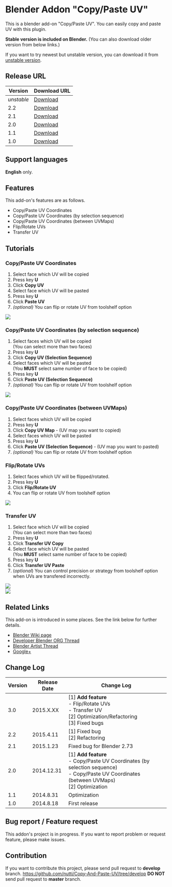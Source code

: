 # Blender Addon "Copy/Paste UV"

This is a blender add-on "Copy/Paste UV".
You can easily copy and paste UV with this plugin.

**Stable version is included on Blender.**
(You can also download older version from below links.)

If you want to try newest but unstable version, you can download it from [unstable version](https://github.com/nutti/Copy-And-Paste-UV/archive/develop.zip).

## Release URL

|Version|Download URL|
|---|---|
|*unstable*|[Download](https://github.com/nutti/Copy-And-Paste-UV/archive/develop.zip)|
|2.2|[Download](https://github.com/nutti/Copy-And-Paste-UV/releases/tag/v2.2)|
|2.1|[Download](https://github.com/nutti/Copy-And-Paste-UV/releases/tag/v2.1)|
|2.0|[Download](https://github.com/nutti/Copy-And-Paste-UV/releases/tag/v2.0)|
|1.1|[Download](https://github.com/nutti/Copy-And-Paste-UV/releases/tag/v1.1)|
|1.0|[Download](https://github.com/nutti/Copy-And-Paste-UV/releases/tag/v1.0)|

## Support languages

**English** only.

## Features

This add-on's features are as follows.

* Copy/Paste UV Coordinates
* Copy/Paste UV Coordinates (by selection sequence)
* Copy/Paste UV Coordinates (between UVMaps)
* Flip/Rotate UVs
* Transfer UV

## Tutorials

### Copy/Paste UV Coordinates

1. Select face which UV will be copied
2. Press key **U**
3. Click **Copy UV**
4. Select face which UV will be pasted
5. Press key **U**
6. Click **Paste UV**
7. *(optional)* You can flip or rotate UV from toolshelf option

[![](http://img.youtube.com/vi/Iy1RI6KNZ_M/0.jpg)](https://www.youtube.com/watch?v=Iy1RI6KNZ_M)

### Copy/Paste UV Coordinates (by selection sequence)

1. Select faces which UV will be copied  
(You can select more than two faces)
2. Press key **U**
3. Click **Copy UV (Selection Sequence)**
4. Select faces which UV will be pasted  
(You **MUST** select same number of face to be copied)
5. Press key **U**
6. Click **Paste UV (Selection Sequence)**
7. *(optional)* You can flip or rotate UV from toolshelf option

[![](http://img.youtube.com/vi/K4DToZHc768/0.jpg)](https://www.youtube.com/watch?v=K4DToZHc768)

### Copy/Paste UV Coordinates (between UVMaps)

1. Select faces which UV will be copied
2. Press key **U**
3. Click **Copy UV Map** - (UV map you want to copied)
4. Select faces which UV will be pasted
5. Press key **U**
6. Click **Paste UV (Selection Sequence)** - (UV map you want to pasted)
7. *(optional)* You can flip or rotate UV from toolshelf option

### Flip/Rotate UVs

1. Select faces which UV will be flipped/rotated.
2. Press key **U**
3. Click **Flip/Rotate UV**
4. You can flip or rotate UV from toolshelf option

[![](http://img.youtube.com/vi/qp2Kn1fN96Q/0.jpg)](https://www.youtube.com/watch?v=qp2Kn1fN96Q)

### Transfer UV

1. Select face which UV will be copied  
(You can select more than two faces)
2. Press key **U**
3. Click **Transfer UV Copy**
4. Select face which UV will be pasted  
(You **MUST** select same number of face to be copied)
5. Press key **U**
6. Click **Transfer UV Paste**
7. (*optional*) You can control precision or strategy from toolshelf option when UVs are transfered incorrectly.

[![](http://img.youtube.com/vi/rbP0hExl3Zc/0.jpg)](https://www.youtube.com/watch?v=rbP0hExl3Zc)  
[![](http://img.youtube.com/vi/p1W6jugsyZw/0.jpg)](https://www.youtube.com/watch?v=p1W6jugsyZw)

## Related Links

This add-on is introduced in some places.
See the link below for further details.

* [Blender Wiki page](http://wiki.blender.org/index.php/Extensions:2.6/Py/Scripts/UV/Copy_Paste_UVs)
* [Developer Blender ORG Thread](https://developer.blender.org/T38460)
* [Blender Artist Thread](http://blenderartists.org/forum/showthread.php?348421-Addon-Copy-and-Paste-UV-Coordinates)
* [Google+](https://plus.google.com/100058529622539760372/posts/82eS2tGE6Nc)

## Change Log
|Version|Release Date|Change Log|
|---|---|---|
|3.0|2015.X.XX|[1] **Add feature**<br> - Flip/Rotate UVs<br> - Transfer UV<br>[2] Optimization/Refactoring<br>[3] Fixed bugs|
|2.2|2015.4.11|[1] Fixed bug<br>[2] Refactoring|
|2.1|2015.1.23|Fixed bug for Blender 2.73|
|2.0|2014.12.31|[1] **Add feature**<br> - Copy/Paste UV Coordinates (by selection sequence)<br> - Copy/Paste UV Coordinates (between UVMaps)<br>[2] Optimization|
|1.1|2014.8.31|Optimization|
|1.0|2014.8.18|First release|


## Bug report / Feature request

This addon's project is in progress.
If you want to report problem or request feature, please make issues.

## Contribution

If you want to contribute this project, please send pull request to **develop** branch.
https://github.com/nutti/Copy-And-Paste-UV/tree/develop
**DO NOT** send pull request to **master** branch.  
